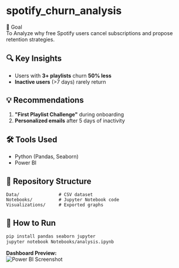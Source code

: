 # spotify_churn_analysis
🎯 Goal  
 To Analyze why free Spotify users cancel subscriptions and propose retention strategies.

## 🔍 Key Insights  
- Users with **3+ playlists** churn **50% less**  
- **Inactive users** (>7 days) rarely return  

## 💡 Recommendations  
1. **"First Playlist Challenge"** during onboarding  
2. **Personalized emails** after 5 days of inactivity  

## 🛠️ Tools Used  
- Python (Pandas, Seaborn)  
- Power BI  

## 📂 Repository Structure  
```
Data/               # CSV dataset  
Notebooks/          # Jupyter Notebook code  
Visualizations/     # Exported graphs  
```

## 🚀 How to Run  
```bash
pip install pandas seaborn jupyter
jupyter notebook Notebooks/analysis.ipynb
```

**Dashboard Preview:**  
![Power BI Screenshot](Visualizations/dashboard.png)

